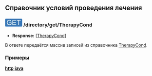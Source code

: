 ## Справочник условий проведения лечения

### ![GET](../../../../img/get.png) /directory/get/TherapyCond
* **Response:** [[TherapyCond](../../../../types/types.md#com.siams.med.api.TherapyCond)]

В ответе передаётся массив записей из справочника [TherapyCond](../../../../types/types.md#com.siams.med.api.TherapyCond).

### Примеры
**[http](examples/get.md)**
**[java](examples/getJava.md)**